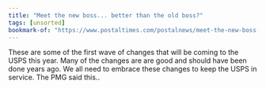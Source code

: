 ```yaml
---
title: "Meet the new boss... better than the old boss?"
tags: [unsorted]
bookmark-of: "https://www.postaltimes.com/postalnews/meet-the-new-boss-better-than-the-old-boss/?no_cache=1&fbclid=IwAR3QsC0CNjcB8LlcGxrzt-MAtVMvvHPwIbT4TGvsm7pMZ_8ED65yHSEOVh8"
---
```

These are some of the first wave of changes that will be coming to the USPS this year. Many of the changes are are good and should have been done years ago. We all need to embrace these changes to keep the USPS in service. The PMG said this..